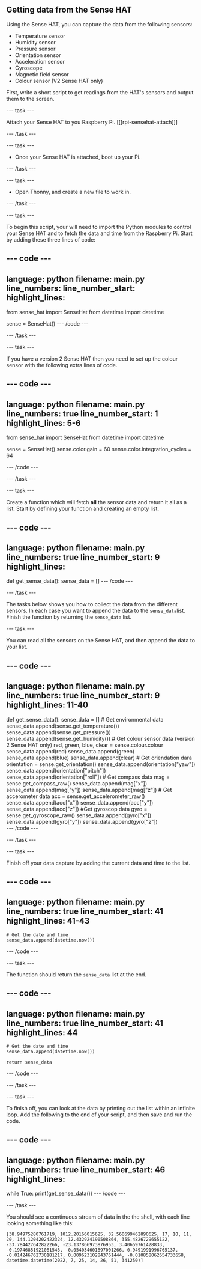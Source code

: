 ## Getting data from the Sense HAT

Using the Sense HAT, you can capture the data from the following sensors:

- Temperature sensor
- Humidity sensor
- Pressure sensor
- Orientation sensor
- Acceleration sensor
- Gyroscope
- Magnetic field sensor
- Colour sensor (V2 Sense HAT only)

First, write a short script to get readings from the HAT's sensors and output them to the screen. 

--- task ---

Attach your Sense HAT to you Raspberry Pi.
[[[rpi-sensehat-attach]]]

--- /task ---

--- task ---

- Once your Sense HAT is attached, boot up your Pi.

--- /task ---

--- task ---

- Open Thonny, and create a new file to work in.

--- /task ---

--- task ---

To begin this script, your will need to import the Python modules to control your Sense HAT and to fetch the data and time from the Raspberry Pi. Start by adding these three lines of code:

--- code ---
---
language: python
filename: main.py
line_numbers: 
line_number_start: 
highlight_lines: 
---
from sense_hat import SenseHat
from datetime import datetime

sense = SenseHat()
--- /code ---

--- /task ---

--- task ---

If you have a version 2 Sense HAT then you need to set up the colour sensor with the following extra lines of code.

--- code ---
---
language: python
filename: main.py
line_numbers: true
line_number_start: 1 
highlight_lines: 5-6
---
from sense_hat import SenseHat
from datetime import datetime

sense = SenseHat()
sense.color.gain = 60
sense.color.integration_cycles = 64

--- /code ---

--- /task ---

--- task ---

Create a function which will fetch **all** the sensor data and return it all as a list. Start by defining your function and creating an empty list.

--- code ---
---
language: python
filename: main.py
line_numbers: true
line_number_start: 9
highlight_lines: 
---
def get_sense_data():
	sense_data = []
--- /code ---

--- /task ---

The tasks below shows you how to collect the data from the different sensors. In each case you want to append the data to the `sense_data`list. Finish the function by returning the `sense_data` list.

--- task ---

You can read all the sensors on the Sense HAT, and then append the data to your list.

--- code ---
---
language: python
filename: main.py
line_numbers: true
line_number_start: 9
highlight_lines: 11-40
---
def get_sense_data():
	sense_data = []
	# Get environmental data
    sense_data.append(sense.get_temperature())
	sense_data.append(sense.get_pressure())
	sense_data.append(sense.get_humidity())
    # Get colour sensor data (version 2 Sense HAT only)
    red, green, blue, clear = sense.colour.colour
    sense_data.append(red)
    sense_data.append(green)
    sense_data.append(blue)
    sense_data.append(clear)
	# Get oriendation dara
    orientation = sense.get_orientation()
	sense_data.append(orientation["yaw"])
	sense_data.append(orientation["pitch"])
	sense_data.append(orientation["roll"])
    # Get compass data
    mag = sense.get_compass_raw()
    sense_data.append(mag["x"])
    sense_data.append(mag["y"])
    sense_data.append(mag["z"])
    # Get accerometer data
    acc = sense.get_accelerometer_raw()
    sense_data.append(acc["x"])
    sense_data.append(acc["y"])
    sense_data.append(acc["z"])
    #Get gyroscop data
    gyro = sense.get_gyroscope_raw()
    sense_data.append(gyro["x"])
    sense_data.append(gyro["y"])
    sense_data.append(gyro["z"])    
--- /code ---

--- /task ---

--- task ---

Finish off your data capture by adding the current data and time to the list.

--- code ---
---
language: python
filename: main.py
line_numbers: true
line_number_start: 41 
highlight_lines: 41-43
---
    # Get the date and time
    sense_data.append(datetime.now())

--- /code ---

--- task ---

The function should return the `sense_data` list at the end.

--- code ---
---
language: python
filename: main.py
line_numbers: true
line_number_start: 41 
highlight_lines: 44
---
    # Get the date and time
    sense_data.append(datetime.now())

    return sense_data
--- /code ---

--- /task ---



--- task ---

To finish off, you can look at the data by printing out the list within an infinite loop. Add the following to the end of your script, and then save and run the code.

--- code ---
---
language: python
filename: main.py
line_numbers: true
line_number_start: 46
highlight_lines: 
---
while True:
	print(get_sense_data())
--- /code ---

--- /task ---

You should see a continuous stream of data in the the shell, with each line looking something like this:

```
[38.94975280761719, 1012.20166015625, 32.560699462890625, 17, 10, 11, 20, 144.1204202422324, 12.432924190508864, 355.4826729655122, -33.784427642822266, -23.137866973876953, 3.40659761428833, -0.19746851921081543, -0.054034601897001266, 0.9491991996765137, -0.014246762730181217, 0.009623102843761444, -0.010858062654733658, datetime.datetime(2022, 7, 25, 14, 26, 51, 341250)]
```
